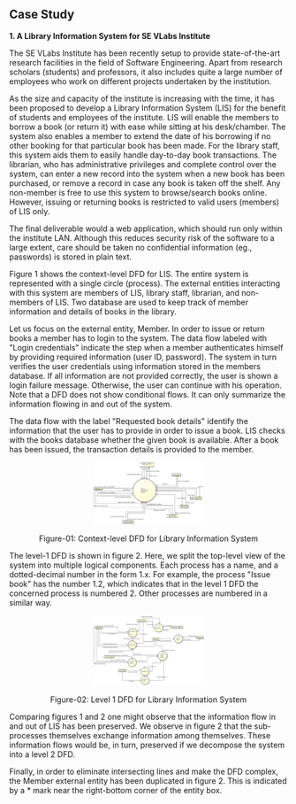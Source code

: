 ## Case Study

**1. A Library Information System for SE VLabs Institute**

The SE VLabs Institute has been recently setup to provide state-of-the-art research facilities in the field of Software Engineering. Apart from research scholars (students) and professors, it also includes quite a large number of employees who work on different projects undertaken by the institution.

As the size and capacity of the institute is increasing with the time, it has been proposed to develop a Library Information System (LIS) for the benefit of students and employees of the institute. LIS will enable the members to borrow a book (or return it) with ease while sitting at his desk/chamber. The system also enables a member to extend the date of his borrowing if no other booking for that particular book has been made. For the library staff, this system aids them to easily handle day-to-day book transactions. The librarian, who has administrative privileges and complete control over the system, can enter a new record into the system when a new book has been purchased, or remove a record in case any book is taken off the shelf. Any non-member is free to use this system to browse/search books online. However, issuing or returning books is restricted to valid users (members) of LIS only.

The final deliverable would a web application, which should run only within the institute LAN. Although this reduces security risk of the software to a large extent, care should be taken no confidential information (eg., passwords) is stored in plain text.


Figure 1 shows the context-level DFD for LIS. The entire system is represented with a single circle (process). The external entities interacting with this system are members of LIS, library staff, librarian, and non-members of LIS. Two database are used to keep track of member information and details of books in the library.

Let us focus on the external entity, Member. In order to issue or return books a member has to login to the system. The data flow labeled with "Login credentials" indicate the step when a member authenticates himself by providing required information (user ID, password). The system in turn verifies the user credentials using information stored in the members database. If all information are not provided correctly, the user is shown a login failure message. Otherwise, the user can continue with his operation. Note that a DFD does not show conditional flows. It can only summarize the information flowing in and out of the system.

The data flow with the label "Requested book details" identify the information that the user has to provide in order to issue a book. LIS checks with the books database whether the given book is available. After a book has been issued, the transaction details is provided to the member.


<div align="center">
<img src="images/dfd_level0.png" width="40%">
<p> Figure-01: Context-level DFD for Library Information System</p>
</div>


The level-1 DFD is shown in figure 2. Here, we split the top-level view of the system into multiple logical components. Each process has a name, and a dotted-decimal number in the form 1.x. For example, the process "Issue book" has the number 1.2, which indicates that in the level 1 DFD the concerned process is numbered 2. Other processes are numbered in a similar way.

<div align="center">
<img src="images/dfd_level1.png" width="40%">
<p> Figure-02: Level 1 DFD for Library Information System</p>
</div>


Comparing figures 1 and 2 one might observe that the information flow in and out of LIS has been preserved. We observe in figure 2 that the sub-processes themselves exchange information among themselves. These information flows would be, in turn, preserved if we decompose the system into a level 2 DFD.

Finally, in order to eliminate intersecting lines and make the DFD complex, the Member external entity has been duplicated in figure 2. This is indicated by a * mark near the right-bottom corner of the entity box.